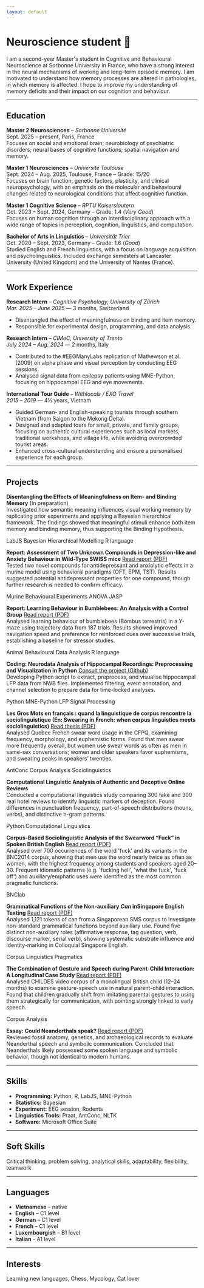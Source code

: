 ```yaml
---
layout: default
---
```

# Neuroscience student 🧠

I am a second-year Master's student in Cognitive and Behavioural Neuroscience at Sorbonne University in France, who have a strong interest in the neural mechanisms of working and long-term episodic memory. I am motivated to understand how memory processes are altered in pathologies, in which memory is affected. I hope to improve my understanding of memory deficits and their impact on our cognition and behaviour.

---

## Education

**Master 2 Neurosciences** – *Sorbonne Université*  
Sept. 2025 – present, Paris, France  
Focuses on social and emotional brain; neurobiology of psychiatric disorders; neural bases of cognitive functions; spatial navigation and memory.

**Master 1 Neurosciences** – *Université Toulouse*  
Sept. 2024 – Aug. 2025, Toulouse, France – Grade: 15/20  
Focuses on brain function, genetic factors, plasticity, and clinical neuropsychology, with an emphasis on the molecular and behavioural changes related to neurological conditions that affect cognitive function.

**Master 1 Cognitive Science** – *RPTU Kaiserslautern*  
Oct. 2023 – Sept. 2024, Germany – Grade: 1.4 (*Very Good*)  
Focuses on human cognition through an interdisciplinary approach with a wide range of topics in perception, cognition, linguistics, and computation.

**Bachelor of Arts in Linguistics** – *Universität Trier*  
Oct. 2020 – Sept. 2023, Germany – Grade: 1.6 (*Good*)  
Studied English and French linguistics, with a focus on language acquisition and psycholinguistics. Included exchange semesters at Lancaster University (United Kingdom) and the University of Nantes (France).

---

## Work Experience

**Research Intern** – *Cognitive Psychology, University of Zürich*  
*Mar. 2025 – June 2025* — 3 months, Switzerland  
- Disentangled the effect of meaningfulness on binding and item memory.  
- Responsible for experimental design, programming, and data analysis.

**Research Intern** – *CIMeC, University of Trento*  
*July 2024 – Aug. 2024* — 2 months, Italy  
- Contributed to the #EEGManyLabs replication of Mathewson et al. (2009) on alpha phase and visual perception by conducting EEG sessions.  
- Analysed signal data from epilepsy patients using MNE-Python, focusing on hippocampal EEG and eye movements.

**International Tour Guide** – *Withlocals / EXO Travel*  
*2015 – 2019* — 4½ years, Vietnam  
- Guided German- and English-speaking tourists through southern Vietnam (from Saigon to the Mekong Delta).
- Designed and adapted tours for small, private, and family groups, focusing on authentic cultural experiences such as local markets, traditional workshops, and village life, while avoiding overcrowded tourist areas.
- Enhanced cross-cultural understanding and ensure a personalised experience for each group.

---
## Projects
**Disentangling the Effects of Meaningfulness on Item- and Binding Memory** (In preparation) <br>
Investigated how semantic meaning influences visual working memory by replicating prior experiments and applying a Bayesian hierarchical framework. The findings showed that meaningful stimuli enhance both item memory and binding memory, thus supporting the Binding Hypothesis.

<span class="tag">LabJS</span>
<span class="tag">Bayesian Hierarchical Modelling</span>
<span class="tag">R language</span>

**Report: Assessment of Two Unknown Compounds in Depression-like and Anxiety Behaviour in Wild-Type SWISS mice** [Read report (PDF)](/assets/files/Report_Neuropharmacology.pdf)  <br>
Tested two novel compounds for antidepressant and anxiolytic effects in a murine model using behavioral paradigms (OFT, EPM, TST). Results suggested potential antidepressant properties for one compound, though further research is needed to confirm efficacy.

<span class="tag">Murine Behavioural Experiments</span>
<span class="tag">ANOVA</span>
<span class="tag">JASP</span>

**Report: Learning Behaviour in Bumblebees: An Analysis with a Control Group** [Read report (PDF)](/assets/files/learning_behaviour_bumblebee.pdf)<br>
Analysed learning behaviour of bumblebees (Bombus terrestris) in a Y-maze using trajectory data from 187 trials. Results showed improved navigation speed and preference for reinforced cues over successive trials, establishing a baseline for stressor studies.

<span class="tag">Animal Behavioural Data Analysis</span>
<span class="tag">R language</span>

**Coding: Neurodata Analysis of Hippocampal Recordings: Preprocessing and Visualization in Python** [Consult the project (Github)](https://github.com/chsquare/tgazeieeg2/tree/anh) <br>
Developing Python script to extract, preprocess, and visualise hippocampal LFP data from NWB files. Implemented filtering, event annotation, and channel selection to prepare data for time-locked analyses.

<span class="tag">Python</span>
<span class="tag">MNE-Python</span>
<span class="tag">LFP Signal Processing</span>

**Les Gros Mots en français : quand la linguistique de corpus rencontre la sociolinguistique (En: Swearing in French: when corpus linguistics meets sociolinguistics)** [Read thesis (PDF)](/assets/files/thesis_BA_0309.pdf)<br>
Analysed Quebec French swear word usage in the CFPQ, examining frequency, morphology, and euphemistic forms. Found that men swear more frequently overall, but women use swear words as often as men in same-sex conversations; women and older speakers favor euphemisms, and swearing peaks in speakers’ twenties.

<span class="tag">AntConc</span>
<span class="tag">Corpus Analysis</span>
<span class="tag">Sociolinguistics</span>

**Computational Linguistic Analysis of Authentic and Deceptive Online Reviews** <br>
Conducted a computational linguistics study comparing 300 fake and 300 real hotel reviews to identify linguistic markers of deception. Found differences in punctuation frequency, part-of-speech distributions (nouns, verbs), and distinctive n-gram patterns.

<span class="tag">Python</span>
<span class="tag">Computational Linguistics</span>


**Corpus-Based Sociolinguistic Analysis of the Swearword “Fuck” in Spoken British English** [Read report (PDF)](/assets/files/Ling326.pdf)<br>
Analysed over 700 occurrences of the word 'fuck' and its variants in the BNC2014 corpus, showing that men use the word nearly twice as often as women, with the highest frequency among students and speakers aged 20–30. Frequent idiomatic patterns (e.g. 'fucking hell', 'what the fuck', 'fuck off') and auxiliary/emphatic uses were identified as the most common pragmatic functions.

<span class="tag">BNClab</span>


**Grammatical Functions of the Non-auxiliary *Can* inSingapore English Texting** [Read report (PDF)](/assets/files/Ling501.pdf)<br>
Analysed 1,121 tokens of can from a Singaporean SMS corpus to investigate non-standard grammatical functions beyond auxiliary use. Found five distinct non-auxiliary roles (affirmative response, tag question, verb, discourse marker, serial verb), showing systematic substrate influence and identity-marking in Colloquial Singapore English.

<span class="tag">Corpus Linguistics</span>
<span class="tag">Pragmatics</span>

**The Combination of Gesture and Speech during Parent-Child Interaction: A Longitudinal Case Study** [Read report (PDF)](/assets/files/Ling301.pdf)<br>
Analysed CHILDES video corpus of a monolingual British child (12–24 months) to examine gesture-speech use in natural parent-child interaction. Found that children gradually shift from imitating parental gestures to using them strategically for communication, with pointing strongly linked to early speech.

<span class="tag">Corpus Analysis</span>


**Essay: Could Neanderthals speak?** [Read report (PDF)](/assets/files/Ling229.pdf)<br>
Reviewed fossil anatomy, genetics, and archaeological records to evaluate Neanderthal speech and symbolic communication. Concluded that Neanderthals likely possessed some spoken language and symbolic behavior, though not identical to modern humans.

---

## Skills

- **Programming:** Python, R, LabJS, MNE-Python  
- **Statistics:** Bayesian  
- **Experiment:** EEG session, Rodents  
- **Linguistics Tools:** Praat, AntConc, NLTK  
- **Software:** Microsoft Office Suite  

---

## Soft Skills

Critical thinking, problem solving, analytical skills, adaptability, flexibility, teamwork

---

## Languages

- **Vietnamese** – native  
- **English** – C1 level  
- **German** – C1 level  
- **French** – C1 level  
- **Luxembourgish** – B1 level
- **Italian** - A1 level  

---

## Interests

Learning new languages, Chess, Mycology, Cat lover


